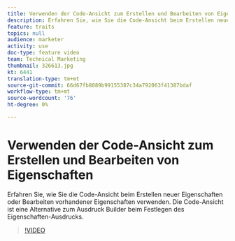 ```yaml
---
title: Verwenden der Code-Ansicht zum Erstellen und Bearbeiten von Eigenschaften
description: Erfahren Sie, wie Sie die Code-Ansicht beim Erstellen neuer Eigenschaften oder Bearbeiten vorhandener Eigenschaften verwenden. Die Code-Ansicht ist eine Alternative zum Ausdruck Builder beim Festlegen des Eigenschaften-Ausdrucks.
feature: traits
topics: null
audience: marketer
activity: use
doc-type: feature video
team: Technical Marketing
thumbnail: 326613.jpg
kt: 6441
translation-type: tm+mt
source-git-commit: 66d67fb8089b99155387c34a792063f41387bdaf
workflow-type: tm+mt
source-wordcount: '76'
ht-degree: 0%

---
```



# Verwenden der Code-Ansicht zum Erstellen und Bearbeiten von Eigenschaften

Erfahren Sie, wie Sie die Code-Ansicht beim Erstellen neuer Eigenschaften oder Bearbeiten vorhandener Eigenschaften verwenden. Die Code-Ansicht ist eine Alternative zum Ausdruck Builder beim Festlegen des Eigenschaften-Ausdrucks.

>[!VIDEO](https://video.tv.adobe.com/v/326613/?quality=12&learn=on)
